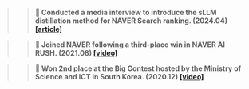>> <b> 📎 Conducted a media interview to introduce the sLLM distillation method for NAVER Search ranking. (2024.04)<b> <a href="https://www.ddaily.co.kr/page/view/2024042516090288558" target="_blank">[article]</a>

>> <b> 📎 Joined NAVER following a third-place win in NAVER AI RUSH. (2021.08) <b> <a href="https://www.youtube.com/watch?v=DmYW-mt6vfY" target="_blank">[video]</a>

>> <b> 📎 Won 2nd place at the Big Contest hosted by the Ministry of Science and ICT in South Korea. (2020.12) <b> <a href="https://youtu.be/32Y5Vtngc-Y?t=8457" target="_blank">[video]</a>

